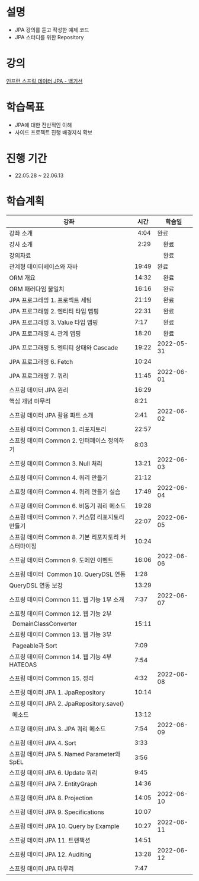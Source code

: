# 설명
- JPA 강의를 듣고 작성한 예제 코드 
- JPA 스터디를 위한 Repository

# 강의
[인프런 스프링 데이터 JPA - 백기선 ](https://www.inflearn.com/course/%EC%8A%A4%ED%94%84%EB%A7%81-%EB%8D%B0%EC%9D%B4%ED%84%B0-jpa/)

# 학습목표
- JPA에 대한 전반적인 이해
- 사이드 프로젝트 진행 배경지식 확보  
  
# 진행 기간
- 22.05.28 ~ 22.06.13

# 학습계획
| 강좌 | 시간 | 학습일 |
| --- | --- | --- |
|강좌 소개|  4:04|완료 |
|강사 소개|  2:29|　완료 |
| 강의자료|　 | 　완료 |
|관계형 데이터베이스와 자바|19:49|완료 |
| ORM 개요|14:32|　완료 |
| ORM 패러다임 불일치|16:16|　완료 |
| JPA 프로그래밍 1. 프로젝트 세팅|21:19|　완료 |
| JPA 프로그래밍 2. 엔티티 타입 맵핑|22:31|　완료 |
| JPA 프로그래밍 3. Value 타입 맵핑|7:17|　완료 |
| JPA 프로그래밍 4. 관계 맵핑|18:20|　완료 |
| JPA 프로그래밍 5. 엔티티 상태와 Cascade|19:22|2022-05-31 |
| JPA 프로그래밍 6. Fetch|10:24|　 |
| JPA 프로그래밍 7. 쿼리|11:45|2022-06-01 |
| 스프링 데이터 JPA 원리|16:29|　 |
| 핵심 개념 마무리|8:21|　 |
|스프링 데이터 JPA 활용 파트 소개|2:41|2022-06-02 |
| 스프링 데이터 Common 1. 리포지토리|22:57|　 |
| 스프링 데이터 Common 2. 인터페이스 정의하기|8:03|　 |
| 스프링 데이터 Common 3. Null 처리|13:21|2022-06-03 |
| 스프링 데이터 Common 4. 쿼리 만들기|21:12|　 |
| 스프링 데이터 Common 4. 쿼리 만들기 실습|17:49|2022-06-04 |
| 스프링 데이터 Common 6. 비동기 쿼리 메소드|19:28|　 |
| 스프링 데이터 Common 7. 커스텀 리포지토리 만들기|22:07|2022-06-05 |
| 스프링 데이터 Common 8. 기본 리포지토리 커스터마이징|10:24|　 |
| 스프링 데이터 Common 9. 도메인 이벤트|16:06|2022-06-06 |
| 스프링 데이터  Common 10. QueryDSL 연동|1:28|　 |
| QueryDSL 연동 보강|13:29|　 |
| 스프링 데이터 Common 11. 웹 기능 1부 소개|7:37|2022-06-07 |
| 스프링 데이터 Common 12. 웹 기능 2부
  DomainClassConverter|15:11|　 |
| 스프링 데이터 Common 13. 웹 기능 3부
  Pageable과 Sort|7:09|　 |
| 스프링 데이터 Common 14. 웹 기능 4부 HATEOAS|7:54|　 |
| 스프링 데이터 Common 15. 정리|4:32|2022-06-08 |
| 스프링 데이터 JPA 1. JpaRepository|10:14|　 |
| 스프링 데이터 JPA 2. JpaRepository.save()
  메소드|13:12|　 |
| 스프링 데이터 JPA 3. JPA 쿼리 메소드|7:54|2022-06-09 |
| 스프링 데이터 JPA 4. Sort|3:33|　 |
| 스프링 데이터 JPA 5. Named Parameter와 SpEL|3:56|　 |
| 스프링 데이터 JPA 6. Update 쿼리|9:45|　 |
| 스프링 데이터 JPA 7. EntityGraph|14:36|　 |
| 스프링 데이터 JPA 8. Projection|14:05|2022-06-10 |
| 스프링 데이터 JPA 9. Specifications|10:07|　 |
| 스프링 데이터 JPA 10. Query by Example|10:27|2022-06-11 |
| 스프링 데이터 JPA 11. 트랜잭션|14:51|　 |
| 스프링 데이터 JPA 12. Auditing|13:28|2022-06-12 |
| 스프링 데이터 JPA 마무리|7:47|　 |

